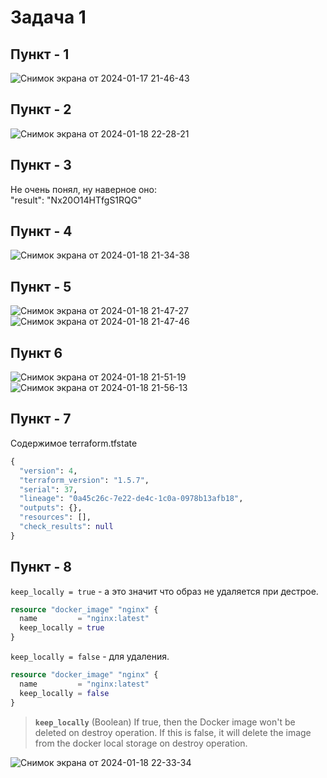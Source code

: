 # Задача 1

## **Пункт - 1**

![Снимок экрана от 2024-01-17 21-46-43](https://github.com/JustAleksy/introduction_to_terraform/assets/143338652/ce4e388b-79c2-43e1-a78a-c164b93ed935)

## **Пункт - 2**

![Снимок экрана от 2024-01-18 22-28-21](https://github.com/JustAleksy/introduction_to_terraform/assets/143338652/014c4778-7430-421d-8a4a-881dd1b15341)

## **Пункт - 3**

Не очень понял, ну наверное оно:  
"result": "Nx20O14HTfgS1RQG"

## **Пункт - 4**

![Снимок экрана от 2024-01-18 21-34-38](https://github.com/JustAleksy/introduction_to_terraform/assets/143338652/2f6b61a5-081c-45d8-b2b3-8c4bbb88ef7a)

## **Пункт - 5**

![Снимок экрана от 2024-01-18 21-47-27](https://github.com/JustAleksy/introduction_to_terraform/assets/143338652/0d235e65-3616-4657-9c93-5f1495bb5230)
![Снимок экрана от 2024-01-18 21-47-46](https://github.com/JustAleksy/introduction_to_terraform/assets/143338652/2e9fe079-7eb1-4baa-952e-6071a61e4ec9)

## **Пункт 6**

![Снимок экрана от 2024-01-18 21-51-19](https://github.com/JustAleksy/introduction_to_terraform/assets/143338652/5ecc3193-752a-4e4e-a1b7-26db88d90026)
![Снимок экрана от 2024-01-18 21-56-13](https://github.com/JustAleksy/introduction_to_terraform/assets/143338652/f61d0288-097f-4237-8d66-bce59de389f3)

## **Пункт - 7**
Содержимое terraform.tfstate  
```terraform
{
  "version": 4,
  "terraform_version": "1.5.7",
  "serial": 37,
  "lineage": "0a45c26c-7e22-de4c-1c0a-0978b13afb18",
  "outputs": {},
  "resources": [],
  "check_results": null
}
```

## **Пункт - 8**

`keep_locally = true` - а это значит что образ не удаляется при дестрое.  
```terraform
resource "docker_image" "nginx" {
  name         = "nginx:latest"
  keep_locally = true
}
```
`keep_locally = false` - для удаления.  
```terraform
resource "docker_image" "nginx" {
  name         = "nginx:latest"
  keep_locally = false
}
```
> **`keep_locally`** (Boolean) If true, then the Docker image won't be deleted on destroy operation. If this is false, it will delete the image from the docker local storage on destroy operation.

![Снимок экрана от 2024-01-18 22-33-34](https://github.com/JustAleksy/introduction_to_terraform/assets/143338652/d7c84603-d221-4290-aa40-dd46770c4cc7)  

